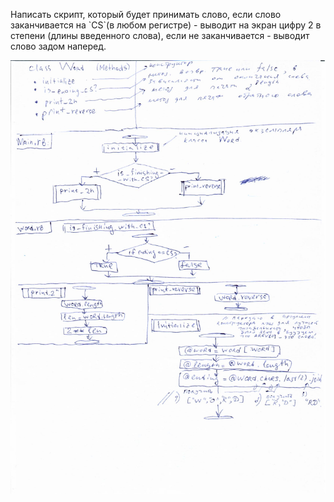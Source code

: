 <p>
 Написать скрипт, который будет принимать слово, если слово заканчивается на `CS`(в любом регистре) - выводит на экран цифру 2 в степени (длины введенного слова), если не заканчивается - выводит слово задом наперед.
</p>

<img src="img/hw3.jpeg"/>